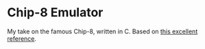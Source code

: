 # Chip-8 Emulator

My take on the famous Chip-8, written in C.
Based on [this excellent reference](http://devernay.free.fr/hacks/chip8/C8TECH10.HATM "Chip-8 Technical Reference").

